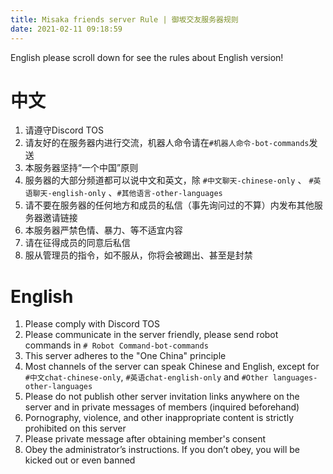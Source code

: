 ```yaml
---
title: Misaka friends server Rule | 御坂交友服务器规则
date: 2021-02-11 09:18:59
---
```


English please scroll down for see the rules about English version!

# 中文
1. 请遵守Discord TOS
2. 请友好的在服务器内进行交流，机器人命令请在`#机器人命令-bot-commands`发送
3. 本服务器坚持“一个中国”原则
4. 服务器的大部分频道都可以说中文和英文，除 `#中文聊天-chinese-only` 、 `#英语聊天-english-only` 、`#其他语言-other-languages`
5. 请不要在服务器的任何地方和成员的私信（事先询问过的不算）内发布其他服务器邀请链接
6. 本服务器严禁色情、暴力、等不适宜内容
7. 请在征得成员的同意后私信
8. 服从管理员的指令，如不服从，你将会被踢出、甚至是封禁

# English

1. Please comply with Discord TOS
2. Please communicate in the server friendly, please send robot commands in `# Robot Command-bot-commands`
3. This server adheres to the "One China" principle
4. Most channels of the server can speak Chinese and English, except for `#中文chat-chinese-only`, `#英语chat-english-only` and `#Other languages-other-languages`
5. Please do not publish other server invitation links anywhere on the server and in private messages of members (inquired beforehand)
6. Pornography, violence, and other inappropriate content is strictly prohibited on this server
7. Please private message after obtaining member's consent
8. Obey the administrator’s instructions. If you don’t obey, you will be kicked out or even banned